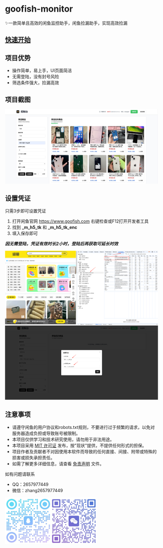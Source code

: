 # goofish-monitor
✨一款简单且高效的闲鱼监控助手，闲鱼捡漏助手，实现高效捡漏

## [快速开始](https://xianyu.wuyoujobs.com/)

## 项目优势

+ 操作简单，易上手，UI页面简洁
+ 无需登陆，没有封号风险
+ 筛选条件强大，捡漏高效

## 项目截图

![](https://raw.githubusercontent.com/zhang2657977442/MyPicGo/refs/heads/master/goofish-monitor/goofish1.png)

## 设置凭证

只需3步即可设置凭证
1. 打开闲鱼官网 https://www.goofish.com 右键检查或F12打开开发者工具
2. 找到 **_m_h5_tk** 和 **_m_h5_tk_enc**
3. 填入保存即可

***因无需登陆，凭证有效时长2小时，登陆后再获取可延长时效***

![](https://raw.githubusercontent.com/zhang2657977442/MyPicGo/refs/heads/master/goofish-monitor/goofish2.png)
![](https://raw.githubusercontent.com/zhang2657977442/MyPicGo/refs/heads/master/goofish-monitor/goofish3.png)

## 注意事项
+ 请遵守闲鱼的用户协议和robots.txt规则，不要进行过于频繁的请求，以免对服务器造成负担或导致账号被限制。
+ 本项目仅供学习和技术研究使用，请勿用于非法用途。
+ 本项目采用 [MIT 许可证](https://github.com/zhang2657977442/goofish-monitor/blob/master/LICENSE) 发布，按"现状"提供，不提供任何形式的担保。
+ 项目作者及贡献者不对因使用本软件而导致的任何直接、间接、附带或特殊的损害或损失承担责任。
+ 如需了解更多详细信息，请查看 [免责声明](https://github.com/zhang2657977442/goofish-monitor/blob/master/DISCLAIMER.md) 文件。


如有问题请联系
+ QQ：2657977449 
+ 微信：zhang2657977449
  
<img src="https://github.com/zhang2657977442/MyPicGo/blob/master/other/qq.jpg?raw=true" alt="" width="30%"><img src="https://github.com/zhang2657977442/MyPicGo/blob/master/other/wechat.jpg?raw=true" alt="" width="30%">